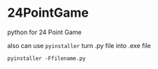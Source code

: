 # 24PointGame
python for 24 Point Game 

also can use `pyinstaller` turn .py file into .exe file
```
pyinstaller -Ffilename.py
```

